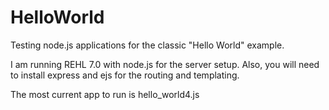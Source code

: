 # HelloWorld
Testing node.js applications for the classic "Hello World" example.

I am running REHL 7.0 with node.js for the server setup. Also, you will need to install express and ejs for the routing and templating. 

The most current app to run is hello_world4.js
